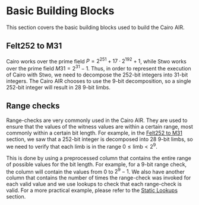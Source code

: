 # Basic Building Blocks

This section covers the basic building blocks used to build the Cairo AIR.

## Felt252 to M31

Cairo works over the prime field $P = 2^{251} + 17 \cdot 2^{192} + 1$, while Stwo works over the prime field $M31 = 2^{31} - 1$. Thus, in order to represent the execution of Cairo with Stwo, we need to decompose the 252-bit integers into 31-bit integers. The Cairo AIR chooses to use the 9-bit decomposition, so a single 252-bit integer will result in 28 9-bit limbs.

## Range checks

Range-checks are very commonly used in the Cairo AIR. They are used to ensure that the values of the witness values are within a certain range, most commonly within a certain bit length. For example, in the [Felt252 to M31](../basic-building-blocks/index.md#felt252-to-m31) section, we saw that a 252-bit integer is decomposed into 28 9-bit limbs, so we need to verify that each limb is in the range $0 \leq \text{limb} < 2^{9}$.

This is done by using a preprocessed column that contains the entire range of possible values for the bit length. For example, for a 9-bit range check, the column will contain the values from 0 to $2^9 - 1$. We also have another column that contains the number of times the range-check was invoked for each valid value and we use lookups to check that each range-check is valid. For a more practical example, please refer to the [Static Lookups](../../air-development/static-lookups/index.md) section.

